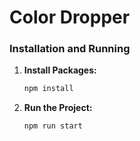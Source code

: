 # Color Dropper

### Installation and Running

1. **Install Packages:**
   ```bash
   npm install
2. **Run the Project:**
   ```bash
   npm run start